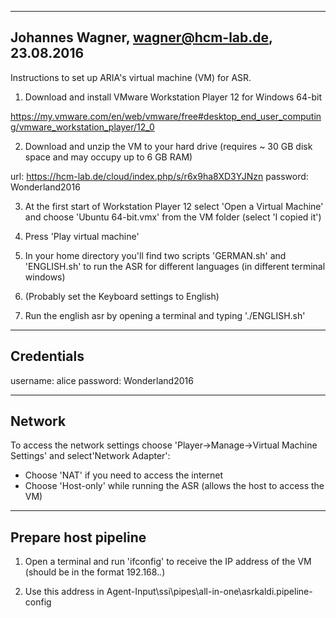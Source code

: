 -------------------------------------------------
Johannes Wagner, <wagner@hcm-lab.de>, 23.08.2016
-------------------------------------------------

Instructions to set up ARIA's virtual machine (VM) for ASR.

1. Download and install VMware Workstation Player 12 for Windows 64-bit

https://my.vmware.com/en/web/vmware/free#desktop_end_user_computing/vmware_workstation_player/12_0

2. Download and unzip the VM to your hard drive (requires ~ 30 GB disk space and may occupy up to 6 GB RAM)

url:              https://hcm-lab.de/cloud/index.php/s/r6x9ha8XD3YJNzn
password:  Wonderland2016

3. At the first start of Workstation Player 12 select 'Open a Virtual Machine' and choose 'Ubuntu 64-bit.vmx' from the VM folder (select 'I copied it')

4. Press 'Play virtual machine'

5. In your home directory you'll find two scripts 'GERMAN.sh' and 'ENGLISH.sh' to run the ASR for different languages (in different terminal windows)

6. (Probably set the Keyboard settings to English)

7. Run the english asr by opening a terminal and typing './ENGLISH.sh'

-------------------------------------------------
Credentials
-------------------------------------------------

username: alice
password: Wonderland2016

-------------------------------------------------
Network
-------------------------------------------------

To access the network settings choose 'Player->Manage->Virtual Machine Settings' and select'Network Adapter':

- Choose 'NAT' if you need to access the internet 
- Choose 'Host-only' while running the ASR (allows the host to access the VM)

-------------------------------------------------
Prepare host pipeline
-------------------------------------------------

1. Open a terminal and run 'ifconfig' to receive the IP address of the VM (should be in the format 192.168.*.*)

2. Use this address in Agent-Input\ssi\pipes\all-in-one\asrkaldi.pipeline-config

